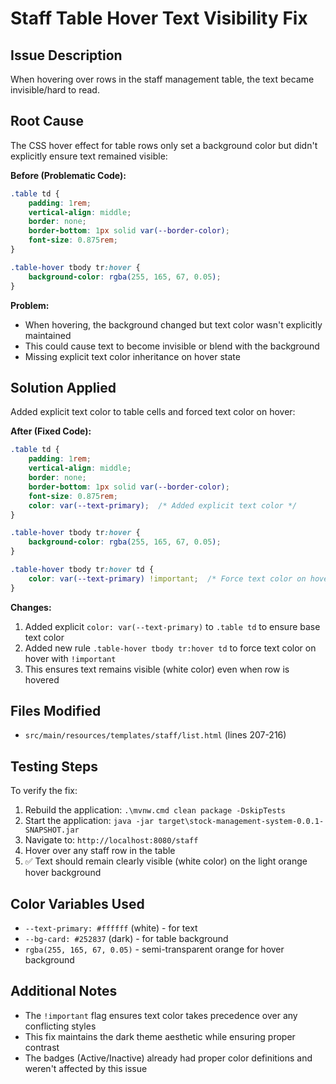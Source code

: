 # Staff Table Hover Text Visibility Fix

## Issue Description
When hovering over rows in the staff management table, the text became invisible/hard to read.

## Root Cause
The CSS hover effect for table rows only set a background color but didn't explicitly ensure text remained visible:

**Before (Problematic Code):**
```css
.table td {
    padding: 1rem;
    vertical-align: middle;
    border: none;
    border-bottom: 1px solid var(--border-color);
    font-size: 0.875rem;
}

.table-hover tbody tr:hover {
    background-color: rgba(255, 165, 67, 0.05);
}
```

**Problem:**
- When hovering, the background changed but text color wasn't explicitly maintained
- This could cause text to become invisible or blend with the background
- Missing explicit text color inheritance on hover state

## Solution Applied
Added explicit text color to table cells and forced text color on hover:

**After (Fixed Code):**
```css
.table td {
    padding: 1rem;
    vertical-align: middle;
    border: none;
    border-bottom: 1px solid var(--border-color);
    font-size: 0.875rem;
    color: var(--text-primary);  /* Added explicit text color */
}

.table-hover tbody tr:hover {
    background-color: rgba(255, 165, 67, 0.05);
}

.table-hover tbody tr:hover td {
    color: var(--text-primary) !important;  /* Force text color on hover */
}
```

**Changes:**
1. Added explicit `color: var(--text-primary)` to `.table td` to ensure base text color
2. Added new rule `.table-hover tbody tr:hover td` to force text color on hover with `!important`
3. This ensures text remains visible (white color) even when row is hovered

## Files Modified
- `src/main/resources/templates/staff/list.html` (lines 207-216)

## Testing Steps
To verify the fix:
1. Rebuild the application: `.\mvnw.cmd clean package -DskipTests`
2. Start the application: `java -jar target\stock-management-system-0.0.1-SNAPSHOT.jar`
3. Navigate to: `http://localhost:8080/staff`
4. Hover over any staff row in the table
5. ✅ Text should remain clearly visible (white color) on the light orange hover background

## Color Variables Used
- `--text-primary: #ffffff` (white) - for text
- `--bg-card: #252837` (dark) - for table background
- `rgba(255, 165, 67, 0.05)` - semi-transparent orange for hover background

## Additional Notes
- The `!important` flag ensures text color takes precedence over any conflicting styles
- This fix maintains the dark theme aesthetic while ensuring proper contrast
- The badges (Active/Inactive) already had proper color definitions and weren't affected by this issue
